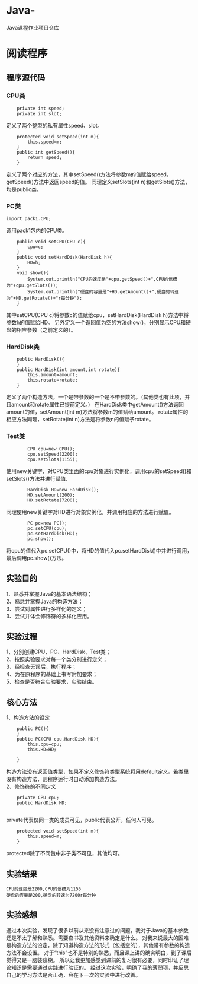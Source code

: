 # Java-
Java课程作业项目仓库

# 阅读程序
## 程序源代码
### CPU类
```
	private int speed;      
	private int slot;	
```
定义了两个整型的私有属性speed、slot。
```
	protected void setSpeed(int m){				
		this.speed=m;
	}
	public int getSpeed(){
		return speed;
	}
```
定义了两个对应的方法，其中setSpeed()方法将参数m的值赋给speed，getSpeed()方法中返回speed的值。
同理定义setSlots(int n)和getSlots()方法，均是public类。
### PC类
```
import pack1.CPU;
```
调用pack1包内的CPU类。
```
	public void setCPU(CPU c){
		cpu=c;
	}
	public void setHardDisk(HardDisk h){
		HD=h;
	}
	void show(){
		System.out.println("CPU的速度是"+cpu.getSpeed()+",CPU的信槽为"+cpu.getSlots());
		System.out.println("硬盘的容量是"+HD.getAmount()+",硬盘的转速为"+HD.getRotate()+"r每分钟");
	}
```
其中setCPU(CPU c)将参数c的值赋给cpu，setHardDisk(HardDisk h)方法中将参数h的值赋给HD。
另外定义一个返回值为空的方法show()，分别显示CPU和硬盘的相应参数（之前定义的）。
### HardDisk类
```
	public HardDisk(){
	}
	public HardDisk(int amount,int rotate){
		this.amount=amount;
		this.rotate=rotate;
	}
```
定义了两个构造方法，一个是带参数的一个是不带参数的。（其他类也有此项，并且amount和rotate属性已提前定义。）
在HardDisk类中getAmount()方法返回amount的值，setAmount(int m)方法将参数m的值赋给amount。
rotate属性的相应方法同理，setRotate(int n)方法是将参数n的值赋予rotate。
### Test类
```
		CPU cpu=new CPU();		
		cpu.setSpeed(2200);
		cpu.setSlots(1155);
```
使用new关键字，对CPU类里面的cpu对象进行实例化，调用cpu的setSpeed()和setSlots()方法并进行赋值.
```
		HardDisk HD=new HardDisk();
		HD.setAmount(200);
		HD.setRotate(7200);
```
同理使用new关键字对HD进行对象实例化，并调用相应的方法进行赋值。
```
		PC pc=new PC();
		pc.setCPU(cpu);
		pc.setHardDisk(HD);
		pc.show();
```
将cpu的值代入pc.setCPU()中，将HD的值代入pc.setHardDisk()中并进行调用，最后调用pc.show()方法。
## 实验目的
1、熟悉并掌握Java的基本语法结构；  
2、熟悉并掌握Java的构造方法；  
3、尝试对属性进行多样化的定义；  
3、尝试并体会修饰符的多样化应用。
## 实验过程
1、分别创建CPU、PC、HardDisk、Test类；  
2、按照实验要求对每一个类分别进行定义；  
3、经检查无误后，执行程序；  
4、为在原程序的基础上书写附加要求；  
5、检查是否符合实验要求，实验结束。
## 核心方法
1、构造方法的设定
```
	public PC(){
	}
	public PC(CPU cpu,HardDisk HD){
		this.cpu=cpu;
		this.HD=HD;
		
	}
```
构造方法没有返回值类型，如果不定义修饰符类型系统将用default定义。若类里没有构造方法，则程序运行时自动添加构造方法。  
2、修饰符的不同定义
```
	private CPU cpu;
	public HardDisk HD;
	
```
private代表仅同一类的成员可见，public代表公开，任何人可见。
```
	protected void setSpeed(int m){				
		this.speed=m;
	}
```
protected除了不同包中非子类不可见，其他均可。
## 实验结果
```
CPU的速度是2200,CPU的信槽为1155
硬盘的容量是200,硬盘的转速为7200r每分钟
```
## 实验感想
通过本次实验，发现了很多以前从来没有注意过的问题，我对于Java的基本参数还是不太了解和熟悉。需要查书及其他资料来确定是什么。
对我来说最大的困难是构造方法的设定，除了知道构造方法的形式（包括空的），其他带有参数的构造方法不会设置。
对于“this”也不是特别的熟悉，而且课上讲的确实明白，到了课后觉得又是一脑袋浆糊。
所以让我更加感觉到课前的复习很有必要，同时印证了理论知识是需要通过实践进行验证的。
经过这次实验，明确了我的薄弱项，并反思自己的学习方法是否正确，会在下一次的实验中进行改善。
